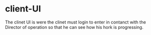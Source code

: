 # client-UI
The clinet UI is were the clinet must login to enter in contanct with the Director of operation so that he can see how his hork is progressing.

